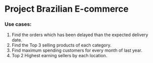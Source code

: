 # Project Brazilian E-commerce

### Use cases:
1. Find the orders which has been delayed than the expected delivery date. 
2. Find the Top 3 selling products of each category.
3. Find maximum spending customers for every month of last year.
4. Top 2 Highest earning sellers by each location.
